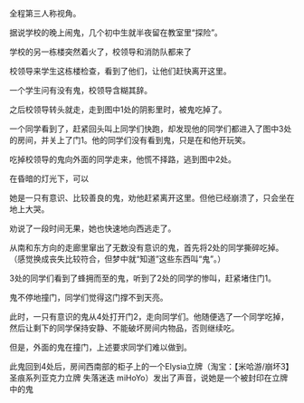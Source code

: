 全程第三人称视角。

据说学校的晚上闹鬼，几个初中生就半夜留在教室里“探险”。

学校的另一栋楼突然着火了，校领导和消防队都来了

校领导来学生这栋楼检查，看到了他们，让他们赶快离开这里。

一个学生问有没有鬼，校领导含糊其辞。

之后校领导转头就走，走到图中1处的阴影里时，被鬼吃掉了。

一个同学看到了，赶紧回头叫上同学们快跑，却发现他的同学们都进入了图中3处的房间，并关上了门1。他的同学们没有看到鬼，只是在和他开玩笑。

吃掉校领导的鬼向外面的同学走来，他慌不择路，逃到图中2处。

在昏暗的灯光下，可以

她是一只有意识、比较善良的鬼，劝他赶紧离开这里。但他已经崩溃了，只会坐在地上大哭。

劝说了一段时间无果，她也快速地向西逃走了。

从南和东方向的走廊里窜出了无数没有意识的鬼，首先将2处的同学撕碎吃掉。（感觉换成丧失比较符合，但梦中就“知道”这些东西叫“鬼”。）

3处的同学们看到了蜂拥而至的鬼，听到了2处的同学的惨叫，赶紧堵住门1。

鬼不停地撞门，同学们觉得这门撑不到天亮。

此时，一只有意识的鬼从4处打开门2，走向同学们。他随便选了一个同学吃掉，然后让剩下的同学保持安静、不能破坏房间内物品，否则继续吃。

但是，外面的鬼在撞门，上述要求同学们难以做到。

此鬼回到4处后，房间西南部的柜子上的一个Elysia立牌（淘宝：【米哈游/崩坏3】圣痕系列亚克力立牌 失落迷迭 miHoYo）发出了声音，说她是一个被封印在立牌中的鬼


